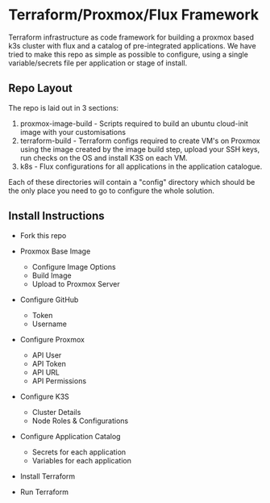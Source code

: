 # Terraform/Proxmox/Flux Framework

Terraform infrastructure as code framework for building a proxmox based k3s cluster with flux and a catalog of pre-integrated applications. We have tried to make this repo as simple as possible to configure, using a single variable/secrets file per application or stage of install.

## Repo Layout
The repo is laid out in 3 sections:
1. proxmox-image-build - Scripts required to build an ubuntu cloud-init image with your customisations
2. terraform-build - Terraform configs required to create VM's on Proxmox using the image created by the image build step, upload your SSH keys, run checks on the OS and install K3S on each VM.
3. k8s - Flux configurations for all applications in the application catalogue.

Each of these directories will contain a "config" directory which should be the only place you need to go to configure the whole solution.

## Install Instructions

* Fork this repo

* Proxmox Base Image
    * Configure Image Options
    * Build Image
    * Upload to Proxmox Server
 
* Configure GitHub
    * Token
    * Username

* Configure Proxmox
    * API User
    * API Token
    * API URL
    * API Permissions

* Configure K3S
    * Cluster Details
    * Node Roles & Configurations
    
* Configure Application Catalog
    * Secrets for each application
    * Variables for each application

* Install Terraform

* Run Terraform

